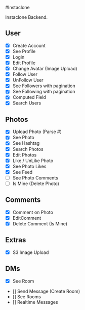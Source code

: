 #Instaclone

Instaclone Backend.

## User

- [x] Create Account
- [x] See Profile
- [x] Login
- [x] Edit Profile
- [x] Change Avatar (Image Upload)
- [x] Follow User
- [x] UnFollow User
- [x] See Followers with pagination
- [x] See Following with pagination
- [x] Computed Field
- [x] Search Users

## Photos

- [x] Upload Photo (Parse #)
- [x] See Photo
- [x] See Hashtag
- [x] Search Photos
- [x] Edit Photos
- [x] Like / UnLike Photo
- [x] See Photo Likes
- [x] See Feed
- [ ] See Photo Comments
- [ ] Is Mine (Delete Photo)

## Comments

- [x] Comment on Photo
- [x] EditComment
- [x] Delete Comment (Is Mine)

## Extras

-[x] S3 Image Upload

## DMs

- [x] See Room
- [] Send Message (Create Room)
- [] See Rooms
- [] Realtime Messages
